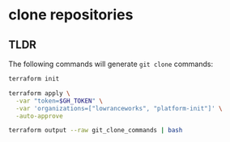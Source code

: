 # clone repositories

## TLDR

The following commands will generate `git clone` commands:

```sh
terraform init

terraform apply \
  -var "token=$GH_TOKEN" \
  -var 'organizations=["lowranceworks", "platform-init"]' \
  -auto-approve

terraform output --raw git_clone_commands | bash
```
